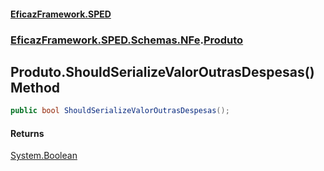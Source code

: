 #### [EficazFramework.SPED](EficazFrameworkSPED.md 'EficazFramework SPED')
### [EficazFramework.SPED.Schemas.NFe](EficazFramework.SPED.Schemas.NFe.md 'EficazFramework.SPED.Schemas.NFe').[Produto](EficazFramework.SPED.Schemas.NFe/Produto.md 'EficazFramework.SPED.Schemas.NFe.Produto')

## Produto.ShouldSerializeValorOutrasDespesas() Method

```csharp
public bool ShouldSerializeValorOutrasDespesas();
```

#### Returns
[System.Boolean](https://docs.microsoft.com/en-us/dotnet/api/System.Boolean 'System.Boolean')